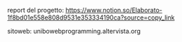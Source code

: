 report del progetto: https://www.notion.so/Elaborato-1f8bd01e558e808d9531e353334190ca?source=copy_link

sitoweb: unibowebprogramming.altervista.org
